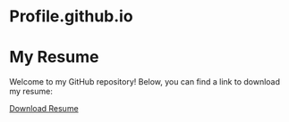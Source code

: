 # Profile.github.io

# My Resume

Welcome to my GitHub repository! Below, you can find a link to download my resume:

[Download Resume](https://github.com/AishwaryaBhanage/AishwaryaBhanage.github.io/blob/main/AishwaryaBhanage_Resume.pdf)
